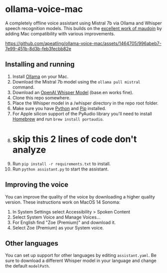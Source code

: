 # ollama-voice-mac
A completely offline voice assistant using Mistral 7b via Ollama and Whisper speech recognition models. This builds on the [excellent work of maudoin](https://github.com/maudoin/ollama-voice) by adding Mac compatibility with various improvements.

https://github.com/apeatling/ollama-voice-mac/assets/1464705/996abeb7-7e99-451b-8d3b-feb3fecbb82e

## Installing and running

1. Install [Ollama](https://ollama.ai) on your Mac.
2. Download the Mistral 7b model using the `ollama pull mistral` command.
3. Download an [OpenAI Whisper Model](https://github.com/openai/whisper/discussions/63#discussioncomment-3798552) (base.en works fine).
4. Clone this repo somewhere.
5. Place the Whisper model in a /whisper directory in the repo root folder.
6. Make sure you have [Python](https://www.python.org/downloads/macos/) and [Pip](https://pip.pypa.io/en/stable/installation/) installed.
7. For Apple silicon support of the PyAudio library you'll need to install [Homebrew](https://brew.sh) and run `brew install portaudio`.
8. # skip this 2 lines of code don't analyze
9. Run `pip install -r requirements.txt` to install.
10. Run `python assistant.py` to start the assistant.

## Improving the voice

You can improve the quality of the voice by downloading a higher quality version. These instructions work on MacOS 14 Sonoma:

1. In System Settings select Accessibility > Spoken Content
2. Select System Voice and Manage Voices...
3. For English find "Zoe (Premium)" and download it.
4. Select Zoe (Premium) as your System voice.

## Other languages
You can set up support for other languages by editing `assistant.yaml`. Be sure to download a different Whisper model in your language and change the default `modelPath`.
